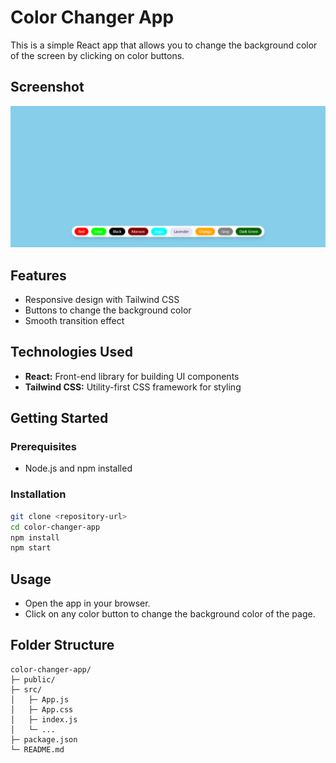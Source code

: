 # Color Changer App

This is a simple React app that allows you to change the background color of the screen by clicking on color buttons.

## Screenshot
![Color Changer App](https://github.com/connect-aditya/Background-Changer/blob/9351f920fdf816a4b09c355e55c0617dd2a9cceb/src/assets/Screenshot%202025-02-27%20194656.png)

## Features
- Responsive design with Tailwind CSS
- Buttons to change the background color
- Smooth transition effect

## Technologies Used
- **React:** Front-end library for building UI components
- **Tailwind CSS:** Utility-first CSS framework for styling

## Getting Started

### Prerequisites
- Node.js and npm installed

### Installation
```bash
git clone <repository-url>
cd color-changer-app
npm install
npm start
```

## Usage
- Open the app in your browser.
- Click on any color button to change the background color of the page.



## Folder Structure
```
color-changer-app/
├─ public/
├─ src/
│   ├─ App.js
│   ├─ App.css
│   ├─ index.js
│   └─ ...
├─ package.json
└─ README.md
```
